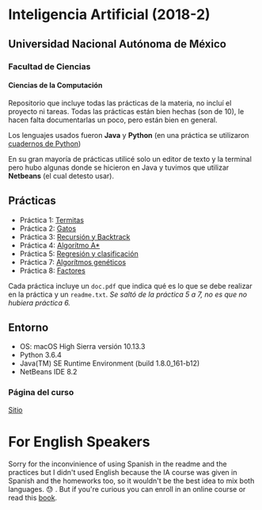 # Inteligencia Artificial (2018-2)


## Universidad Nacional Autónoma de México
### Facultad de Ciencias
#### Ciencias de la Computación


Repositorio que incluye todas las prácticas de la materia, no incluí el proyecto ni tareas.
Todas las prácticas están bien hechas (son de 10), le hacen falta documentarlas un poco,
pero están bien en general.

Los lenguajes usados fueron **Java** y **Python** (en una práctica se utilizaron [cuadernos 
de Python](https://ipython.org/notebook.html))

En su gran mayoría de prácticas utilicé solo un editor de texto y la terminal pero hubo 
algunas donde se hicieron en Java y tuvimos que utilizar **Netbeans** (el cual detesto usar).

## Prácticas
  - Práctica 1: [Termitas]()
  - Práctica 2: [Gatos]()
  - Práctica 3: [Recursión y Backtrack]()
  - Práctica 4: [Algorítmo A*]()
  - Práctica 5: [Regresión y clasificación]()
  - Práctica 7: [Algorítmos genéticos]()
  - Práctica 8: [Factores]()

Cada práctica incluye un `doc.pdf` que indica qué es lo que se debe realizar en la práctica 
y un `readme.txt`. *Se saltó de la práctica 5 a 7, no es que no hubiera práctica 6.*

## Entorno
  - OS: macOS High Sierra versión 10.13.3
  - Python 3.6.4
  - Java(TM) SE Runtime Environment (build 1.8.0_161-b12)
  - NetBeans IDE 8.2

### Página del curso
[Sitio](https://sites.google.com/ciencias.unam.mx/iartificial/p%C3%A1gina-principal)

# For English Speakers
Sorry for the inconvinience of using Spanish in the readme and the practices but 
I didn't used English because the IA course was given in Spanish and the homeworks too, 
so it wouldn't be the best idea to mix both languages. :sweat: .
But if you're curious you can enroll in an online course or read this 
[book](http://aima.cs.berkeley.edu/).
